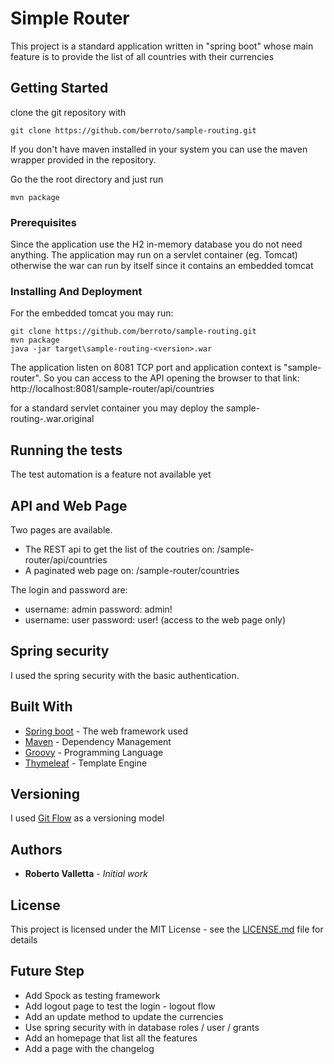 # Simple Router

This project is a standard application written in "spring boot" whose main feature is to provide the list of all countries with their currencies

## Getting Started

clone the git repository with 
```
git clone https://github.com/berroto/sample-routing.git
```
If you don't have maven installed in your system you can use the maven wrapper provided in the repository.

Go the the root directory and just run
```
mvn package 
```

### Prerequisites

Since the application use the H2 in-memory database you do not need anything.
The application may run on a servlet container (eg. Tomcat) otherwise the war can run by itself since it contains an embedded tomcat

### Installing And Deployment

For the embedded tomcat you may run:
```
git clone https://github.com/berroto/sample-routing.git
mvn package 
java -jar target\sample-routing-<version>.war
```

The application listen on 8081 TCP port and application context is "sample-router".
So you can access to the API opening the browser to that link:
http://localhost:8081/sample-router/api/countries

for a standard servlet container you may deploy the sample-routing-<version>.war.original 

## Running the tests

The test automation is a feature not available yet

## API and Web Page

Two pages are available. 
* The REST api to get the list of the coutries on: /sample-router/api/countries
* A paginated web page on:  /sample-router/countries

The login and password are:
* username: admin password: admin!
* username: user password: user! (access to the web page only)

## Spring security

I used the spring security with the basic authentication.

## Built With

* [Spring boot](https://projects.spring.io/spring-boot/) - The web framework used
* [Maven](https://maven.apache.org/) - Dependency Management
* [Groovy](http://groovy-lang.org/) - Programming Language 
* [Thymeleaf](http://www.thymeleaf.org/) - Template Engine

## Versioning

I used [Git Flow](http://nvie.com/posts/a-successful-git-branching-model/) as a versioning model

## Authors

* **Roberto Valletta** - *Initial work*

## License

This project is licensed under the MIT License - see the [LICENSE.md](LICENSE.md) file for details

## Future Step

* Add Spock as testing framework
* Add logout page to test the login - logout flow
* Add an update method to update the currencies
* Use spring security with in database roles / user / grants
* Add an homepage that list all the features
* Add a page with the changelog


